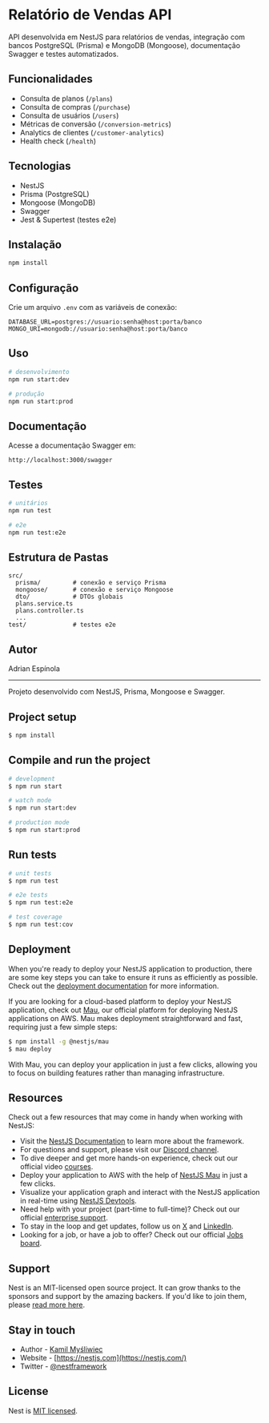 
# Relatório de Vendas API

API desenvolvida em NestJS para relatórios de vendas, integração com bancos PostgreSQL (Prisma) e MongoDB (Mongoose), documentação Swagger e testes automatizados.

## Funcionalidades

- Consulta de planos (`/plans`)
- Consulta de compras (`/purchase`)
- Consulta de usuários (`/users`)
- Métricas de conversão (`/conversion-metrics`)
- Analytics de clientes (`/customer-analytics`)
- Health check (`/health`)

## Tecnologias

- NestJS
- Prisma (PostgreSQL)
- Mongoose (MongoDB)
- Swagger
- Jest & Supertest (testes e2e)

## Instalação

```bash
npm install
```

## Configuração

Crie um arquivo `.env` com as variáveis de conexão:

```
DATABASE_URL=postgres://usuario:senha@host:porta/banco
MONGO_URI=mongodb://usuario:senha@host:porta/banco
```

## Uso

```bash
# desenvolvimento
npm run start:dev

# produção
npm run start:prod
```

## Documentação

Acesse a documentação Swagger em:

```
http://localhost:3000/swagger
```

## Testes

```bash
# unitários
npm run test

# e2e
npm run test:e2e
```

## Estrutura de Pastas

```
src/
  prisma/         # conexão e serviço Prisma
  mongoose/       # conexão e serviço Mongoose
  dto/            # DTOs globais
  plans.service.ts
  plans.controller.ts
  ...
test/             # testes e2e
```

## Autor

Adrian Espínola

---
Projeto desenvolvido com NestJS, Prisma, Mongoose e Swagger.

## Project setup

```bash
$ npm install
```

## Compile and run the project

```bash
# development
$ npm run start

# watch mode
$ npm run start:dev

# production mode
$ npm run start:prod
```

## Run tests

```bash
# unit tests
$ npm run test

# e2e tests
$ npm run test:e2e

# test coverage
$ npm run test:cov
```

## Deployment

When you're ready to deploy your NestJS application to production, there are some key steps you can take to ensure it runs as efficiently as possible. Check out the [deployment documentation](https://docs.nestjs.com/deployment) for more information.

If you are looking for a cloud-based platform to deploy your NestJS application, check out [Mau](https://mau.nestjs.com), our official platform for deploying NestJS applications on AWS. Mau makes deployment straightforward and fast, requiring just a few simple steps:

```bash
$ npm install -g @nestjs/mau
$ mau deploy
```

With Mau, you can deploy your application in just a few clicks, allowing you to focus on building features rather than managing infrastructure.

## Resources

Check out a few resources that may come in handy when working with NestJS:

- Visit the [NestJS Documentation](https://docs.nestjs.com) to learn more about the framework.
- For questions and support, please visit our [Discord channel](https://discord.gg/G7Qnnhy).
- To dive deeper and get more hands-on experience, check out our official video [courses](https://courses.nestjs.com/).
- Deploy your application to AWS with the help of [NestJS Mau](https://mau.nestjs.com) in just a few clicks.
- Visualize your application graph and interact with the NestJS application in real-time using [NestJS Devtools](https://devtools.nestjs.com).
- Need help with your project (part-time to full-time)? Check out our official [enterprise support](https://enterprise.nestjs.com).
- To stay in the loop and get updates, follow us on [X](https://x.com/nestframework) and [LinkedIn](https://linkedin.com/company/nestjs).
- Looking for a job, or have a job to offer? Check out our official [Jobs board](https://jobs.nestjs.com).

## Support

Nest is an MIT-licensed open source project. It can grow thanks to the sponsors and support by the amazing backers. If you'd like to join them, please [read more here](https://docs.nestjs.com/support).

## Stay in touch

- Author - [Kamil Myśliwiec](https://twitter.com/kammysliwiec)
- Website - [https://nestjs.com](https://nestjs.com/)
- Twitter - [@nestframework](https://twitter.com/nestframework)

## License

Nest is [MIT licensed](https://github.com/nestjs/nest/blob/master/LICENSE).
